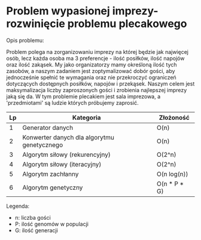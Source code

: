 Problem wypasionej imprezy- rozwinięcie problemu plecakowego
=================================================================

Opis problemu:

Problem polega na zorganizowaniu imprezy na której będzie jak najwięcej osób, lecz każda osoba ma 3 preferencje - ilość posiłków, ilość napojów oraz ilość zakąsek. My jako organizatorzy mamy określoną ilość tych zasobów, a naszym zadaniem jest zoptymalizować dobór gości, aby jednocześnie spełnić te wymagania oraz nie przekroczyć ograniczeń dotyczących dostępnych posiłków, napojów i przekąsek. Naszym celem jest maksymalizacja liczby zaproszonych gości i zrobienia najlepszej imprezy jaką się da. W tym problemie plecakiem jest sala imprezowa, a 'przedmiotami' są ludzie których próbujemy zaprosić.



| Lp | Kategoria                                  | Złożoność          |
|----|--------------------------------------------|--------------------|
| 1  | Generator danych                           | O(n)               |
| 2  | Konwerter danych dla algorytmu genetycznego| O(n)               |
| 3  | Algorytm siłowy (rekurencyjny)            | O(2^n)             |
| 4  | Algorytm siłowy (iteracyjny)              | O(2^n)             |
| 5  | Algorytm zachłanny                         | O(n log(n))        |
| 6  | Algorytm genetyczny                        | O(n * P * G)       |

Legenda:
- n: liczba gości
- P: ilość genomów w populacji
- G: ilość generacji

